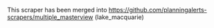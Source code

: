 This scraper has been merged into https://github.com/planningalerts-scrapers/multiple_masterview (lake_macquarie)
